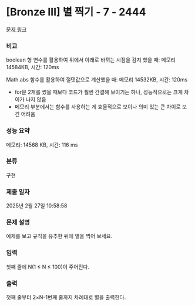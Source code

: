 # [Bronze III] 별 찍기 - 7 - 2444 

[문제 링크](https://www.acmicpc.net/problem/2444) 

### 비교
boolean 형 변수를 활용하여 위에서 아래로 바뀌는 시점을 감지 했을 때: 메모리 14584KB, 시간: 120ms

Math.abs 함수를 활용하여 절댓값으로 계산했을 때: 메모리 14532KB, 시간: 120ms

- for문 2개를 썼을 때보다 코드가 훨씬 간결해 보이기는 하나, 성능적으로는 크게 차이가 나지 않음
- 메모리 부분에서는 함수를 사용하는 게 효율적으로 보이나 의미 있는 큰 차이로 보긴 어려움


### 성능 요약

메모리: 14568 KB, 시간: 116 ms

### 분류

구현

### 제출 일자

2025년 2월 27일 10:58:58

### 문제 설명

<p>예제를 보고 규칙을 유추한 뒤에 별을 찍어 보세요.</p>

### 입력 

 <p>첫째 줄에 N(1 ≤ N ≤ 100)이 주어진다.</p>

### 출력 

 <p>첫째 줄부터 2×N-1번째 줄까지 차례대로 별을 출력한다.</p>


